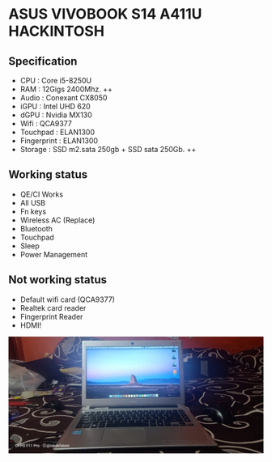 # ASUS VIVOBOOK S14 A411U HACKINTOSH

## Specification
- CPU : Core i5-8250U
- RAM : 12Gigs 2400Mhz. ++
- Audio : Conexant CX8050
- iGPU : Intel UHD 620
- dGPU : Nvidia MX130
- Wifi : QCA9377
- Touchpad : ELAN1300
- Fingerprint : ELAN1300
- Storage : SSD m2.sata 250gb + SSD sata 250Gb. ++
## Working status
- QE/CI Works
- All USB
- Fn keys
- Wireless AC (Replace)
- Bluetooth
- Touchpad
- Sleep
- Power Management

## Not working status
- Default wifi card (QCA9377)
- Realtek card reader
- Fingerprint Reader
- HDMI!

![Pic](https://github.com/iskakfatoni/ACER-V5-471P-HACKINTOSH-MOJAVE/blob/master/Picture/WhatsApp%20Image%202020-04-24%20at%2005.10.11.jpeg)
